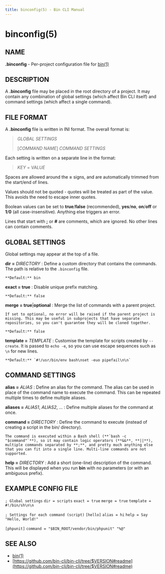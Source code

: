 ```yaml
---
title: binconfig(5) - Bin CLI Manual
---
```


# binconfig(5)

## NAME

**.binconfig** - Per-project configuration file for [bin(1)](bin.1.html)

## DESCRIPTION

A **.binconfig** file may be placed in the root directory of a project. It may contain any combination of global settings (which affect Bin CLI itself) and command settings (which affect a single command).

## FILE FORMAT

A **.binconfig** file is written in INI format. The overall format is:

> _GLOBAL SETTINGS_
>
> [_COMMAND NAME_]
> _COMMAND SETTINGS_

Each setting is written on a separate line in the format:

> _KEY_ = _VALUE_

Spaces are allowed around the **=** signs, and are automatically trimmed from the start/end of lines.

Values should not be quoted - quotes will be treated as part of the value. This avoids the need to escape inner quotes.

Boolean values can be set to **true**/**false** (recommended), **yes**/**no**, **on**/**off** or **1**/**0** (all case-insensitive). Anything else triggers an error.

Lines that start with **;** or **#** are comments, which are ignored. No other lines can contain comments.

## GLOBAL SETTINGS

Global settings may appear at the top of a file.

**dir =** _DIRECTORY_
: Define a custom directory that contains the commands. The path is relative to the `.binconfig` file.

    **Default:** bin

**exact = true**
: Disable unique prefix matching.

    **Default:** false

**merge = true**|**optional**
: Merge the list of commands with a parent project.

    If set to optional, no error will be raised if the parent project is missing. This may be useful in subprojects that have separate repositories, so you can't guarantee they will be cloned together.

    **Default:** false

**template =** _TEMPLATE_
: Customise the template for scripts created by `--create`. It is passed to `echo -e`, so you can use escape sequences such as `\n` for new lines.

    **Default:** `#!/usr/bin/env bash\nset -euo pipefail\n\n`

## COMMAND SETTINGS

**alias =** _ALIAS_
: Define an alias for the command. The alias can be used in place of the command name to execute the command. This can be repeated multiple times to define multiple aliases.

**aliases =** _ALIAS1_, _ALIAS2_, ...
: Define multiple aliases for the command at once.

**command =** _DIRECTORY_
: Define the command to execute (instead of creating a script in the bin/ directory).

    The command is executed within a Bash shell (**`bash -c "$command"`**), so it may contain logic operators (**&&**, **||**), multiple commands separated by **;**, and pretty much anything else that you can fit into a single line. Multi-line commands are not supported.

**help =** _DIRECTORY_
: Add a short (one-line) description of the command. This will be displayed when you run **bin** with no parameters (or with an ambiguous prefix).

## EXAMPLE CONFIG FILE

`; Global settings`
`dir = scripts`
`exact = true`
`merge = true`
`template = #!/bin/sh\n\n`

`; Settings for each command (script)`
`[hello]`
`alias = hi`
`help = Say "Hello, World!"`

`[phpunit]`
`command = "$BIN_ROOT/vendor/bin/phpunit" "%@"`

## SEE ALSO

* [bin(1)](bin.1.html)
* [https://github.com/bin-cli/bin-cli/tree/$VERSION#readme](https://github.com/bin-cli/bin-cli/tree/$VERSION#readme)
